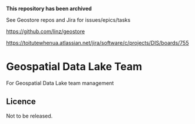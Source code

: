 **This repository has been archived** 

See Geostore repos and Jira for issues/epics/tasks

https://github.com/linz/geostore

https://toitutewhenua.atlassian.net/jira/software/c/projects/DIS/boards/755

# Geospatial Data Lake Team

For Geospatial Data Lake team management

## Licence

Not to be released.
